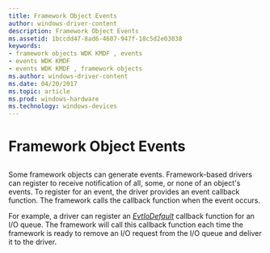 ```yaml
---
title: Framework Object Events
author: windows-driver-content
description: Framework Object Events
ms.assetid: 1bccdd47-8ad6-4607-947f-18c5d2e03038
keywords:
- framework objects WDK KMDF , events
- events WDK KMDF
- events WDK KMDF , framework objects
ms.author: windows-driver-content
ms.date: 04/20/2017
ms.topic: article
ms.prod: windows-hardware
ms.technology: windows-devices
---
```


# Framework Object Events


## <a href="" id="ddk-framework-object-events-df"></a>


Some framework objects can generate events. Framework-based drivers can register to receive notification of all, some, or none of an object's events. To register for an event, the driver provides an event callback function. The framework calls the callback function when the event occurs.

For example, a driver can register an [*EvtIoDefault*](https://msdn.microsoft.com/library/windows/hardware/ff541757) callback function for an I/O queue. The framework will call this callback function each time the framework is ready to remove an I/O request from the I/O queue and deliver it to the driver.

 

 





